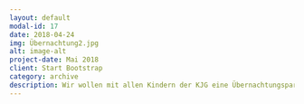 ```yaml
---
layout: default
modal-id: 17
date: 2018-04-24
img: Übernachtung2.jpg
alt: image-alt
project-date: Mai 2018
client: Start Bootstrap
category: archive
description: Wir wollen mit allen Kindern der KJG eine Übernachtungsparty feiern. Ihr dürft dazu auch gerne Freunde mitbringen. Wir werden gemeinsam in Zelten übernachten, einen Grillabend am Lagerfeuer verbringen und den nächsten Morgen gemeinsam ausklingen lassen. Das wird super, auch gerade für Kinder die Interesse am Zeltlager haben! Für nähere Informationen Email an: moldenhauer.femke@gmail.com
---
```


